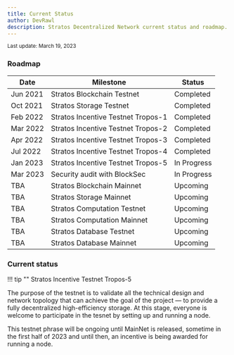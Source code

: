 ```yaml
---
title: Current Status
author: DevRawl
description: Stratos Decentralized Network current status and roadmap. List of completed and upcoming tasks.
---
```


<small> Last update: March 19, 2023</small>

### Roadmap

| Date | Milestone | Status |
|------|-----------|--------|
| Jun 2021 | Stratos Blockchain Testnet | <g>Completed</g> |
| Oct 2021 | Stratos Storage Testnet | <g>Completed</g> |
| Feb 2022 | Stratos Incentive Testnet Tropos-1 | <g>Completed</g> |
| Mar 2022 | Stratos Incentive Testnet Tropos-2 | <g>Completed</g> |
| Apr 2022 | Stratos Incentive Testnet Tropos-3 | <g>Completed</g> |
| Jul 2022 | Stratos Incentive Testnet Tropos-4 | <g>Completed</g> |
| Jan 2023 | Stratos Incentive Testnet Tropos-5 | <o>In Progress</o> |
| Mar 2023 | Security audit with BlockSec | <o>In Progress</o> |
| TBA | Stratos Blockchain Mainnet | <gr>Upcoming</gr> |
| TBA | Stratos Storage Mainnet | <gr>Upcoming</gr> |
| TBA | Stratos Computation Testnet | <gr>Upcoming</gr> |
| TBA | Stratos Computation Mainnet | <gr>Upcoming</gr> |
| TBA | Stratos Database Testnet | <gr>Upcoming</gr> |
| TBA | Stratos Database Mainnet | <gr>Upcoming</gr> |


### Current status

!!! tip ""
    Stratos Incentive Testnet Tropos-5

The purpose of the testnet is to validate all the technical design and network topology that can achieve the goal of the project — to provide a fully decentralized high-efficiency storage. At this stage, everyone is welcome to participate in the tesnet by setting up and running a node.

This testnet phrase will be ongoing until MainNet is released, sometime in the first half of 2023 and until then, an incentive is being awarded for running a node.



